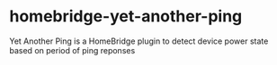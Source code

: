 # homebridge-yet-another-ping
Yet Another Ping is a HomeBridge plugin to detect device power state based on period of ping reponses
